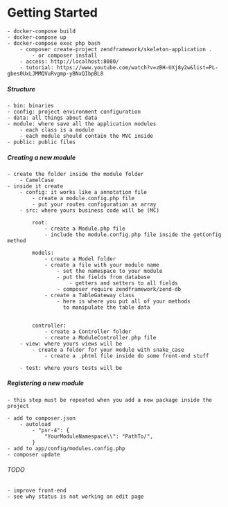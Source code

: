 # Getting Started

    - docker-compose build
    - docker-compose up
    - docker-compose exec php bash
        - composer create-project zendframework/skeleton-application .
            - or composer install
        - access: http://localhost:8080/
        - tutorial: https://www.youtube.com/watch?v=zBH-UXj8y2w&list=PL-gbes0UxLJMMQVuRvgmp-yBNxQIbpBL8
##### Structure

    - bin: binaries
    - config: project environment configuration
    - data: all things about data
    - module: where save all the application modules
        - each class is a module
        - each module should contain the MVC inside
    - public: public files

##### Creating a new module
    
    - create the folder inside the module folder
        - CamelCase
    - inside it create
        - config: it works like a annotation file
            - create a module.config.php file
            - put your routes configuration as array
        - src: where yours business code will be (MC)

            root:
                - create a Module.php file
                - include the module.config.php file inside the getConfig method
            
            models:
                - create a Model folder
                - create a file with your module name
                    - set the namespace to your module
                    - put the fields from database
                        - getters and setters to all fields
                    - composer require zendframework/zend-db
                - create a TableGateway class
                    - here is where you put all of your methods
                      to manipulate the table data
                

            controller:
                - create a Controller folder
                - create a ModuleController.php file
        - view: where yours views will be
            - create a folder for your module with snake_case
                - create a .phtml file inside do some front-end stuff

        - test: where yours tests will be

##### Registering a new module

    - this step must be repeated when you add a new package inside the project

    - add to composer.json
        - autoload
            - "psr-4": {
                "YourModuleNamespace\\": "PathTo/",
            }
    - add to app/config/modules.config.php
    - composer update

###### TODO

    - improve front-end
    - see why status is not working on edit page